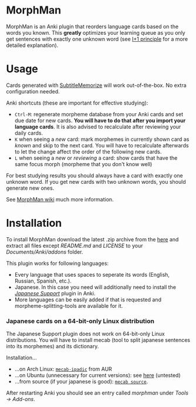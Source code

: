 # MorphMan
MorphMan is an Anki plugin that reorders language cards based on the words you known. This
__greatly__ optimizes your learning queue as you only get sentences with exactly one unknown word (see
[I+1 principle](http://rtkwiki.koohii.com/wiki/I%2B1) for a more detailed explanation).

# Usage
Cards generated with [SubtitleMemorize](https://github.com/ChangSpivey/SubtitleMemorize) will work out-of-the-box. No extra configuration needed.

Anki shortcuts (these are important for effective studying):
- `Ctrl-M`: regenerate morpheme database from your Anki cards and set due date for new cards. **You will have to do that after you import your language cards**. It is also advised to recalculate after reviewing your daily cards.
- `K` when seeing a _new_ card: mark morphemes in currently shown card as _known_ and skip to the next card. You will have to recalculate afterwards to let the change affect the order of the following new cards.
- `L` when seeing a _new_ or _reviewing_ a card: show cards that have the same focus morph (morpheme that you don't know well)

For best studying results you should always have a card with exactly one unknown word. If you get new cards with two unknown words, you should generate new ones.

See [MorphMan wiki](http://rtkwiki.koohii.com/wiki/Morph_Man) much more information.

# Installation

To install MorphMan download the latest .zip archive from the [here](https://github.com/ChangSpivey/MorphMan/releases)
and extract all files except *README.md* and *LICENSE* to your *Documents/Anki/addons* folder.

This plugin works for following languages:
-   Every language that uses spaces to seperate its words (English, Russian, Spanish, etc.).
-   Japanese. In this case you need will additionally need to install the *[Japanese Support](https://ankiweb.net/shared/info/3918629684)* plugin in Anki.
-   More languages can be easily added if that is requested and morpheme-splitting-tools are available for it.

### Japanese cards on a 64-bit-only Linux distribution
The Japanese Support plugin does not work on 64-bit-only Linux distributions. You will have to install mecab (tool to split japanese sentences into its morphemes) and its dictionary.

Installation...

- ...on Arch Linux: [`mecab-ipadic`](https://aur.archlinux.org/packages/mecab-ipadic/) from AUR
- ...on Ubuntu (unnecessary for current versions): see [here](https://gist.github.com/YoshihitoAso/9048005) (untested)
- ...from source (if your japanese is good): [`mecab source`](https://taku910.github.io/mecab/).

After restarting Anki you should see an entry called *morphman* under *Tools -> Add-ons*.
